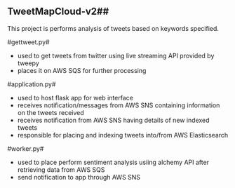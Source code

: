 ## TweetMapCloud-v2##

This project is performs analysis of tweets based on keywords specified.

#gettweet.py#
- used to get tweets from twitter using live streaming API provided by tweepy
- places it on AWS SQS for further processing

#application.py#
- used to host flask app for web interface
- receives notification/messages from AWS SNS containing information on the tweets received
- receives notification from AWS SNS having details of new indexed tweets
- responsible for placing and indexing tweets into/from AWS Elasticsearch

#worker.py#
- used to place perform sentiment analysis usiing alchemy API after retrieving data from AWS SQS
- send notification to app through AWS SNS